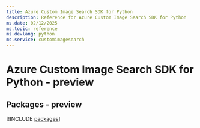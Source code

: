 ```yaml
---
title: Azure Custom Image Search SDK for Python
description: Reference for Azure Custom Image Search SDK for Python
ms.date: 02/12/2025
ms.topic: reference
ms.devlang: python
ms.service: customimagesearch
---
```

# Azure Custom Image Search SDK for Python - preview
## Packages - preview
[!INCLUDE [packages](custom-image-search-index.md)]